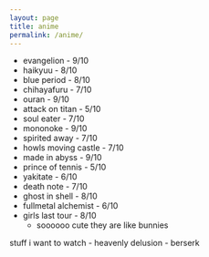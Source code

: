 ```yaml
---
layout: page
title: anime
permalink: /anime/
---
```


- evangelion - 9/10
- haikyuu - 8/10
- blue period - 8/10
- chihayafuru - 7/10
- ouran - 9/10
- attack on titan - 5/10
- soul eater - 7/10
- mononoke - 9/10
- spirited away - 7/10
- howls moving castle - 7/10
- made in abyss - 9/10
- prince of tennis - 5/10
- yakitate - 6/10
- death note - 7/10
- ghost in shell - 8/10
- fullmetal alchemist - 6/10
- girls last tour - 8/10
    - soooooo cute they are like bunnies


stuff i want to watch
    - heavenly delusion
    - berserk